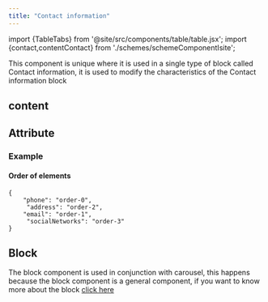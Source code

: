 ```yaml
---
title: "Contact information"
---
```


import {TableTabs} from '@site/src/components/table/table.jsx';
import {contact,contentContact} from './schemes/schemeComponentIsite';

This component is unique where it is used in a single type of block called Contact information, it is used to modify the characteristics of the Contact information block

## content
<TableTabs tabsContent={contentContact} />

## Attribute
<TableTabs tabsContent={contact} />

### Example
#### Order of elements
```
{
    "phone": "order-0",
     "address": "order-2",
    "email": "order-1",
     "socialNetworks": "order-3"
}

```

## Block
The block component is used in conjunction with carousel, this happens because the block component is a general component, if you want to know more about the block [click here](./block)